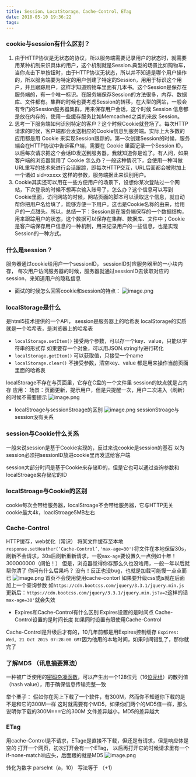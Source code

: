 ```yaml
---
title: Session、LocatStorage、Cache-Control、ETag
date: 2018-05-10 19:36:22
tags:
---
```

### cookie与session有什么区别？

1. 由于HTTP协议是无状态的协议，所以服务端需要记录用户的状态时，就需要用某种机制来识具体的用户，这个机制就是Session.典型的场景比如购物车，当你点击下单按钮时，由于HTTP协议无状态，所以并不知道是哪个用户操作的，所以服务端要为特定的用户创建了特定的Session，用用于标识这个用户，并且跟踪用户，这样才知道购物车里面有几本书。这个Session是保存在服务端的，有一个唯一标识。在服务端保存Session的方法很多，内存、数据库、文件都有。集群的时候也要考虑Session的转移，在大型的网站，一般会有专门的Session服务器集群，用来保存用户会话，这个时候 Session 信息都是放在内存的，使用一些缓存服务比如Memcached之类的来放 Session。
2. 思考一下服务端如何识别特定的客户？这个时候Cookie就登场了。每次HTTP请求的时候，客户端都会发送相应的Cookie信息到服务端。实际上大多数的应用都是用 Cookie 来实现Session跟踪的，第一次创建Session的时候，服务端会在HTTP协议中告诉客户端，需要在 Cookie 里面记录一个Session ID，以后每次请求把这个会话ID发送到服务器，我就知道你是谁了。有人问，如果客户端的浏览器禁用了 Cookie 怎么办？一般这种情况下，会使用一种叫做URL重写的技术来进行会话跟踪，即每次HTTP交互，URL后面都会被附加上一个诸如 sid=xxxxx 这样的参数，服务端据此来识别用户。
3. Cookie其实还可以用在一些方便用户的场景下，设想你某次登陆过一个网站，下次登录的时候不想再次输入账号了，怎么办？这个信息可以写到Cookie里面，访问网站的时候，网站页面的脚本可以读取这个信息，就自动帮你把用户名给填了，能够方便一下用户。这也是Cookie名称的由来，给用户的一点甜头。所以，总结一下：Session是在服务端保存的一个数据结构，用来跟踪用户的状态，这个数据可以保存在集群、数据库、文件中；Cookie是客户端保存用户信息的一种机制，用来记录用户的一些信息，也是实现Session的一种方式。

### 什么是session？
服务器通过cookie给用户一个sessionID，
sessionID对应服务器里的一小块内存，
每次用户访问服务器的时候，服务器就通过sessionID去读取对应的session，来知道用户的隐私信息
- 面试的时候怎么回答cookie和session的特点：
![image.png](https://upload-images.jianshu.io/upload_images/11007474-826f23f222850543.png?imageMogr2/auto-orient/strip%7CimageView2/2/w/840)


### localStorage是什么
是html5技术提供的一个API，
session是服务器上的哈希表
localStorage的实质就是一个哈希表，是浏览器上的哈希表
- `localStorage.setItem()` 接受两个参数，可以存一个key、value，只能以字符串的形式存
如果要存一个对象，可以用JSON.stringify进行转化
- `localStorage.getItem()` 可以获取值，只接受一个name
- `localStorage.clear()` 不接受参数，清空key、value
都是用来操作当前页面里面的哈希表

localStorage不存在与页面里，它存在C盘的一个文件里
session的缺点就是占内存
应用：
场景：页面更新，提示用户，但是只提醒一次，用户二次进入（刷新）的时候不需要提示
![image.png](https://upload-images.jianshu.io/upload_images/11007474-4e90160326a6ecca.png?imageMogr2/auto-orient/strip%7CimageView2/2/w/1240)

- localStroage与sessionStroage的区别
![image.png](https://upload-images.jianshu.io/upload_images/11007474-1ce596507f0058d9.png?imageMogr2/auto-orient/strip%7CimageView2/2/w/740)
sessionStroage与session没有关系



### session与Cookie什么关系
一般来说session是基于Cookie实现的，反过来说cookie是session的基石
以为session必须把sessionID放进cookie里再发送给客户端

session大部分时间是基于Cookie来存储ID的，但是它也可以通过查询参数和localStroage来存储它的ID

### localStroage与Cookie的区别
cookie每次会带给服务器，localStroage不会带给服务器，它与HTTP无关
cookie最大4k，loaclStroage5MB左右

### Cache-Control
HTTP缓存，web优化（常识）
将某文件缓存至本地
`response.setHeather(‘Cache-Control’,'max-age=30')`将文件在本地保留30s，刷新不会请求，30s后刷新重新请求，一般`max-age`要设置久一点例如十年！300000000（阔怕！）
但是，浏览器觉得你存那么久也没啥用，一般一年以后就帮你清了
你问有什么后果吗？
没有！反正也没bug，也就是加载可能慢一点点而已
![image.png](https://upload-images.jianshu.io/upload_images/11007474-42f368948ad72954.png?imageMogr2/auto-orient/strip%7CimageView2/2/w/740)
首页不会使用使用cache-contorl
如果要升级css或js就在后面加上一个查询参数
如`https://cdn.bootcss.com/jquery/3.3.1/jquery.min.js`
更新后：`https://cdn.bootcss.com/jquery/3.3.1/jquery.min.js?v=2`这样的话`max-age=30'`就会失效
- Expires和Cache-Control有什么区别
Expires设置的是时间点
Cache-Control设置的是时间长度
如果同时设置有限使用Cache-Control

Cache-Control是升级后才有的，10几年前都是用Expires控制缓存
`Expires: Wed, 21 Oct 2015 07:28:00 GMT`因为他用的本地时间，如果时间错乱了，那你就完了

### 了解MD5 （讯息摘要算法）
一种被广泛使用的[密码杂凑函数](https://zh.wikipedia.org/wiki/%E5%AF%86%E7%A2%BC%E9%9B%9C%E6%B9%8A%E5%87%BD%E6%95%B8 "密码杂凑函数")，可以产生出一个128位元（16[位元组](https://zh.wikipedia.org/wiki/%E5%AD%97%E8%8A%82 "字节")）的散列值（hash value），用于确保信息传输完整一致

举个栗子：
假如你在网上下载了一个软件，有300M，然而你不知道你下载的是不是和它的300M一样
这时就需要有个MD5，如果你们两个的MD5值一样，那么说明你下载的300M===它的300M
文件差异越小，MD5的差异越大

### ETag
用cache-Control是不请求，ETage是直接不下载，但还是有请求，但是响应体是空的
打开一个网页，初次打开会有一个ETag，
以后再打开它的时候请求里有一个if-none-match响应头，后面跟的就是MD5
![image.png](https://upload-images.jianshu.io/upload_images/11007474-9217e337d2de516b.png?imageMogr2/auto-orient/strip%7CimageView2/2/w/1240)



转化为数字 parseInt（a，10） 写法等于 （+1）
